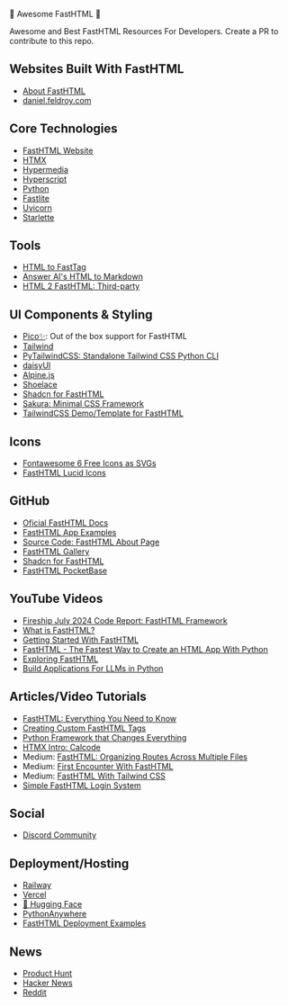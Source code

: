 🙌 Awesome FastHTML 👏

Awesome and Best FastHTML Resources For Developers. Create a PR to contribute to this repo.

## Websites Built With FastHTML
- [About FastHTML](https://about.fastht.ml/)
- [daniel.feldroy.com](https://daniel.feldroy.com/)

## Core Technologies

- [FastHTML Website](https://www.fastht.ml/)
- [HTMX](https://hypermedia.systems/book/contents/)
- [Hypermedia](https://hypermedia.systems/book/contents/)
- [Hyperscript](https://hyperscript.org/)
- [Python](https://www.python.org/)
- [Fastlite](https://answerdotai.github.io/fastlite/)
- [Uvicorn](https://www.uvicorn.org/)
- [Starlette](https://www.starlette.io/)


## Tools
- [HTML to FastTag](https://h2f.answer.ai/)
- [Answer AI's HTML to Markdown](https://web2md.answer.ai/)
- [HTML 2 FastHTML: Third-party](https://github.com/Pjt727/Html2FastHtml)


## UI Components & Styling
- [Pico✨](https://picocss.com/): Out of the box support for FastHTML
- [Tailwind](https://tailwindcss.com/)
- [PyTailwindCSS: Standalone Tailwind CSS Python CLI](https://github.com/timonweb/pytailwindcss)
- [daisyUI](https://daisyui.com/)
- [Alpine.js](https://alpinejs.dev/)
- [Shoelace](https://shoelace.style/)
- [Shadcn for FastHTML](https://www.shad4fasthtml.com/)
- [Sakura: Minimal CSS Framework](https://github.com/oxalorg/sakura)
- [TailwindCSS Demo/Template for FastHTML](https://github.com/ninohdasilva/fasthtml-tailwind-template)


## Icons
- [Fontawesome 6 Free Icons as SVGs](https://answerdotai.github.io/fa6-icons/)
- [FastHTML Lucid Icons](https://pypi.org/project/lucide-fasthtml/)


## GitHub
- [Oficial FastHTML Docs](https://github.com/AnswerDotAI/fasthtml)
- [FastHTML App Examples](https://github.com/AnswerDotAI/fasthtml-example/tree/main)
- [Source Code: FastHTML About Page](https://isaac-flath.github.io/website/posts/boots/FasthtmlTutorial.html)
- [FastHTML Gallery](https://github.com/Isaac-Flath/FastHTML-Gallery)
- [Shadcn for FastHTML](https://github.com/curtis-allan/shadcn-fasthtml-framework)
- [FastHTML PocketBase](https://github.com/therg/fasthtml-pocketbase-auth)


## YouTube Videos
- [Fireship July 2024 Code Report: FastHTML Framework](https://youtu.be/l0e9i8zXcIs?si=Vz45eCEExM4DeRcF)
- [What is FastHTML?](https://youtu.be/RKdyR25-_yE?si=r-_shTofC5DzTkJU)
- [Getting Started With FastHTML](https://youtu.be/Auqrm7WFc0I?si=2TnF14KzuT0xD6y5)
- [FastHTML - The Fastest Way to Create an HTML App With Python](https://youtu.be/7OhBgkFtwFU?si=svG-_FNMD2M-NXYn)
- [Exploring FastHTML](https://youtu.be/4En57Zw6gU4?si=iVbgDEtcD9DVg56k)
- [Build Applications For LLMs in Python](https://youtu.be/ptRaku0zyeA)


## Articles/Video Tutorials
- [FastHTML: Everything You Need to Know](https://daily.dev/blog/fasthtml-everything-you-need-to-know-about-this-modern-web-framework-in-pure-python)
- [Creating Custom FastHTML Tags](https://isaac-flath.github.io/website/posts/boots/FasthtmlTutorial.html)
- [Python Framework that Changes Everything](https://medium.com/@hhartleyjs/this-new-python-web-framework-changes-everything-b667db75f6fd)
- [HTMX Intro: Calcode](https://calmcode.io/course/htmx/introduction)
- Medium: [FastHTML: Organizing Routes Across Multiple Files](https://medium.com/@qmsoqm2/fasthtml-organizing-routes-with-a-folder-structure-a41d78eacb21)
- Medium: [First Encounter With FastHTML](https://medium.com/@mrsirsh/first-encounter-with-fasthtml-building-a-fasthtml-assistant-fe896d3a3e60)
- Medium: [FastHTML With Tailwind CSS](https://medium.com/@pitvfx/fasthtml-with-tailwind-css-480b7590c79b)
- [Simple FastHTML Login System](https://blog.mariusvach.com/posts/login-fasthtml)


## Social
- [Discord Community](https://discord.gg/qcXvcxMhdP)

## Deployment/Hosting
- [Railway](https://railway.app/)
- [Vercel](https://vercel.com/templates/python/fasthtml-python-boilerplate)
- [🤗 Hugging Face](https://huggingface.co/)
- [PythonAnywhere](https://www.pythonanywhere.com/)
- [FastHTML Deployment Examples](https://github.com/AnswerDotAI/fh-deploy)

## News
- [Product Hunt](https://www.producthunt.com/posts/fastht-ml)
- [Hacker News](https://news.ycombinator.com/item?id=41104305)
- [Reddit](https://www.reddit.com/r/Python/comments/1eghskf/jeremy_howard_cofounder_of_fastai_released/)
